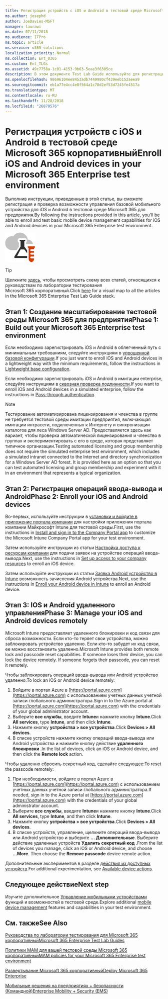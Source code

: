 ```yaml
---
title: Регистрация устройств с iOS и Android в тестовой среде Microsoft 365 корпоративный
ms.author: josephd
author: JoeDavies-MSFT
manager: laurawi
ms.date: 07/11/2018
ms.audience: ITPro
ms.topic: article
ms.service: o365-solutions
localization_priority: Normal
ms.collection: Ent_O365
ms.custom: Ent_TLGs
ms.assetid: 49c7758a-1c01-4153-9b63-5eae3f6305ce
description: В этом документе Test Lab Guide используйте для регистрации устройств в тестовой среде Microsoft 365 и удаленного управления.
ms.openlocfilehash: 98696104ee8453adb7449980cf439eeb152aeea9
ms.sourcegitcommit: eb1a77e4cc4e8f564a1c78d2ef53d7245fe4517a
ms.translationtype: MT
ms.contentlocale: ru-RU
ms.lasthandoff: 11/28/2018
ms.locfileid: "26870576"
---
```

# <a name="enroll-ios-and-android-devices-in-your-microsoft-365-enterprise-test-environment"></a><span data-ttu-id="174fc-103">Регистрация устройств с iOS и Android в тестовой среде Microsoft 365 корпоративный</span><span class="sxs-lookup"><span data-stu-id="174fc-103">Enroll iOS and Android devices in your Microsoft 365 Enterprise test environment</span></span>

<span data-ttu-id="174fc-104">Выполнив инструкции, приведенные в этой статье, вы сможете регистрация и проверка возможности управления базовой мобильного устройства для iOS и Android в тестовой среде Microsoft 365 для предприятия.</span><span class="sxs-lookup"><span data-stu-id="174fc-104">By following the instructions provided in this article, you'll be able to enroll and test basic mobile device management capabilities for iOS and Android devices in your Microsoft 365 Enterprise test environment.</span></span>

![Руководства по лаборатории тестирования для Microsoft Cloud](media/m365-enterprise-test-lab-guides/cloud-tlg-icon.png)
  
> [!TIP]
> <span data-ttu-id="174fc-106">Щелкните [здесь](https://aka.ms/m365etlgstack), чтобы просмотреть схему всех статей, относящихся к руководствам по лаборатории тестирования Microsoft 365 корпоративный.</span><span class="sxs-lookup"><span data-stu-id="174fc-106">Click [here](https://aka.ms/m365etlgstack) for a visual map to all the articles in the Microsoft 365 Enterprise Test Lab Guide stack.</span></span>

## <a name="phase-1-build-out-your-microsoft-365-enterprise-test-environment"></a><span data-ttu-id="174fc-107">Этап 1: Создание масштабирование тестовой среды Microsoft 365 для предприятия</span><span class="sxs-lookup"><span data-stu-id="174fc-107">Phase 1: Build out your Microsoft 365 Enterprise test environment</span></span>

<span data-ttu-id="174fc-108">Если необходимо зарегистрировать iOS и Android в облегченный путь с минимальным требованиям, следуйте инструкциям в [упрощенной базовой конфигурации](lightweight-base-configuration-microsoft-365-enterprise.md).</span><span class="sxs-lookup"><span data-stu-id="174fc-108">If you just want to enroll iOS and Android devices in a lightweight way with the minimum requirements, follow the instructions in [Lightweight base configuration](lightweight-base-configuration-microsoft-365-enterprise.md).</span></span>
  
<span data-ttu-id="174fc-109">Если необходимо зарегистрировать iOS и Android в имитации enterprise, следуйте инструкциям в [сквозная проверка подлинности](pass-through-auth-m365-ent-test-environment.md).</span><span class="sxs-lookup"><span data-stu-id="174fc-109">If you want to enroll iOS and Android devices in a simulated enterprise, follow the instructions in [Pass-through authentication](pass-through-auth-m365-ent-test-environment.md).</span></span>
  
> [!NOTE]
> <span data-ttu-id="174fc-p101">Тестирование автоматизирована лицензирования и членства в группе не требуется тестовой среды имитации предприятия, включающая имитации интрасети, подключенных к Интернету и синхронизации каталогов для леса Windows Server AD. Предоставляется здесь как вариант, чтобы проверка автоматической лицензирования и членство в группах и экспериментировать с его в среде, которая представляет типичное организации.</span><span class="sxs-lookup"><span data-stu-id="174fc-p101">Testing automated licensing and group membership does not require the simulated enterprise test environment, which includes a simulated intranet connected to the Internet and directory synchronization for a Windows Server AD forest. It is provided here as an option so that you can test automated licensing and group membership and experiment with it in an environment that represents a typical organization.</span></span> 
>  

## <a name="phase-2-enroll-your-ios-and-android-devices"></a><span data-ttu-id="174fc-112">Этап 2: Регистрация операций ввода-вывода и Android</span><span class="sxs-lookup"><span data-stu-id="174fc-112">Phase 2: Enroll your iOS and Android devices</span></span>

<span data-ttu-id="174fc-113">Во-первых, используйте инструкции в [установки и войдите в приложение портала компании](https://docs.microsoft.com/intune-user-help/install-and-sign-in-to-the-intune-company-portal-app-ios) для настройки приложения портала компании Майкрософт Intune для тестовой среды.</span><span class="sxs-lookup"><span data-stu-id="174fc-113">First, use the instructions in [Install and sign in to the Company Portal app](https://docs.microsoft.com/intune-user-help/install-and-sign-in-to-the-intune-company-portal-app-ios) to customize the Microsoft Intune Company Portal app for your test environment.</span></span>

<span data-ttu-id="174fc-114">Затем используйте инструкции из статьи [Настройка доступа к ресурсам компании](https://docs.microsoft.com/intune-user-help/enroll-your-device-in-intune-ios) для подачи заявок на устройстве операций ввода-вывода.</span><span class="sxs-lookup"><span data-stu-id="174fc-114">Next, use the instructions in [Set up access to your company resources](https://docs.microsoft.com/intune-user-help/enroll-your-device-in-intune-ios) to enroll an iOS device.</span></span>

<span data-ttu-id="174fc-115">Затем используйте инструкции из статьи [Заявка Android устройство в Intune](https://docs.microsoft.com/intune-user-help/enroll-your-device-in-intune-android) возможность зачисления Android устройства.</span><span class="sxs-lookup"><span data-stu-id="174fc-115">Next, use the instructions in [Enroll your Android device in Intune](https://docs.microsoft.com/intune-user-help/enroll-your-device-in-intune-android) to enroll an Android device.</span></span>

## <a name="phase-3-manage-your-ios-and-android-devices-remotely"></a><span data-ttu-id="174fc-116">Этап 3: IOS и Android удаленного управления</span><span class="sxs-lookup"><span data-stu-id="174fc-116">Phase 3: Manage your iOS and Android devices remotely</span></span>

<span data-ttu-id="174fc-p102">Microsoft Intune предоставляет удаленного блокировки и код связи для сброса возможности. Если кто-то теряет свои устройства, можно заблокировать устройство удаленно. Если кто-то забудет их код связи, ее можно восстановить удаленно.</span><span class="sxs-lookup"><span data-stu-id="174fc-p102">Microsoft Intune provides both remote lock and passcode reset capabilities. If someone loses their device, you can lock the device remotely. If someone forgets their passcode, you can reset it remotely.</span></span>
  
<span data-ttu-id="174fc-120">Чтобы заблокировать операций ввода-вывода или Android устройство удаленно:</span><span class="sxs-lookup"><span data-stu-id="174fc-120">To lock an iOS or Android device remotely:</span></span>

1. <span data-ttu-id="174fc-121">Войдите в портал Azure в [https://portal.azure.com](https://portal.azure.com) с использованием учетных данных учетной записи глобального администратора.</span><span class="sxs-lookup"><span data-stu-id="174fc-121">Sign in to the Azure portal at [https://portal.azure.com](https://portal.azure.com) with the credentials of your global administrator account.</span></span>
2. <span data-ttu-id="174fc-122">Выберите **все службы**, введите **Intune**и нажмите кнопку **Intune**.</span><span class="sxs-lookup"><span data-stu-id="174fc-122">Click **All services**, type **Intune**, and then click **Intune**.</span></span>
3. <span data-ttu-id="174fc-123">Нажмите кнопку **устройства > все устройства**.</span><span class="sxs-lookup"><span data-stu-id="174fc-123">Click **Devices > All devices**.</span></span>
4. <span data-ttu-id="174fc-124">В списке устройств нажмите кнопку операций ввода-вывода или Android устройства и нажмите кнопку действие **удаленного блокировки** .</span><span class="sxs-lookup"><span data-stu-id="174fc-124">In the list of devices, click an iOS or Android device, and then click the **Remote lock** action.</span></span>

    
<span data-ttu-id="174fc-125">Чтобы удаленно сбросить секретный код, сделайте следующее:</span><span class="sxs-lookup"><span data-stu-id="174fc-125">To reset the passcode remotely:</span></span>

1. <span data-ttu-id="174fc-126">При необходимости, войдите в портал Azure в [https://portal.azure.com](https://portal.azure.com) с использованием учетных данных учетной записи глобального администратора.</span><span class="sxs-lookup"><span data-stu-id="174fc-126">If needed, sign in to the Azure portal at [https://portal.azure.com](https://portal.azure.com) with the credentials of your global administrator account.</span></span>
2. <span data-ttu-id="174fc-127">Выберите **все службы**, введите **Intune**и нажмите кнопку **Intune**.</span><span class="sxs-lookup"><span data-stu-id="174fc-127">Click **All services**, type **Intune**, and then click **Intune**.</span></span>
3. <span data-ttu-id="174fc-128">Нажмите кнопку **устройства > все устройства**.</span><span class="sxs-lookup"><span data-stu-id="174fc-128">Click **Devices > All devices**.</span></span>
4. <span data-ttu-id="174fc-p103">В списке устройств, управление, щелкните операций ввода-вывода или Android устройство и выберите **... Дополнительные**. Выберите действие удаленных устройств **Удалить секретный код** .</span><span class="sxs-lookup"><span data-stu-id="174fc-p103">From the list of devices you manage, click an iOS or Android device, and choose **...More**. Then choose the **Remove passcode** device remote action.</span></span>

<span data-ttu-id="174fc-131">Дополнительные экспериментов в разделе [действия из доступных устройств](https://docs.microsoft.com/intune/device-management#available-device-actions).</span><span class="sxs-lookup"><span data-stu-id="174fc-131">For additional experimentation, see [Available device actions](https://docs.microsoft.com/intune/device-management#available-device-actions).</span></span>

    
## <a name="next-step"></a><span data-ttu-id="174fc-132">Следующее действие</span><span class="sxs-lookup"><span data-stu-id="174fc-132">Next step</span></span>

<span data-ttu-id="174fc-133">Изучите дополнительное [Управление мобильными устройствами](m365-enterprise-test-lab-guides.md#mobile-device-management) функций и возможностей в тестовой среде.</span><span class="sxs-lookup"><span data-stu-id="174fc-133">Explore additional [mobile device management](m365-enterprise-test-lab-guides.md#mobile-device-management) features and capabilities in your test environment.</span></span>

## <a name="see-also"></a><span data-ttu-id="174fc-134">См. также</span><span class="sxs-lookup"><span data-stu-id="174fc-134">See Also</span></span>

[<span data-ttu-id="174fc-135">Руководства по лаборатории тестирования для Microsoft 365 корпоративный</span><span class="sxs-lookup"><span data-stu-id="174fc-135">Microsoft 365 Enterprise Test Lab Guides</span></span>](m365-enterprise-test-lab-guides.md)
  
[<span data-ttu-id="174fc-136">Политики MAM для вашей тестовой среды Microsoft 365 корпоративный</span><span class="sxs-lookup"><span data-stu-id="174fc-136">MAM policies for your Microsoft 365 Enterprise test environment</span></span>](mam-policies-for-your-microsoft-365-enterprise-dev-test-environment.md)
  
[<span data-ttu-id="174fc-137">Развертывание Microsoft 365 корпоративный</span><span class="sxs-lookup"><span data-stu-id="174fc-137">Deploy Microsoft 365 Enterprise</span></span>](deploy-microsoft-365-enterprise.md)

[<span data-ttu-id="174fc-138">Мобильные решения на предприятиях + безопасности (Командной)</span><span class="sxs-lookup"><span data-stu-id="174fc-138">Enterprise Mobility + Security (EMS)</span></span>](https://www.microsoft.com/cloud-platform/enterprise-mobility-security)
